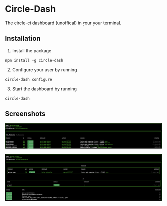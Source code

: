 # Circle-Dash
The circle-ci dashboard (unoffical) in your your terminal.

## Installation
1. Install the package
```
npm install -g circle-dash
```

2. Configure your user by running
```
circle-dash configure
```

3. Start the dashboard by running
```
circle-dash
```

## Screenshots
![Monitor all your pipelines](/screenshots/first.png?raw=true "Monitor all your pipelines")

![Monitor a build](/screenshots/second.png?raw=true "Monitor a build")
